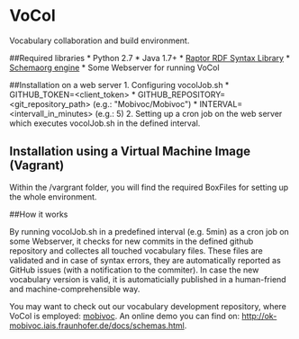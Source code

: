 VoCol
=====

Vocabulary collaboration and build environment.

##Required libraries
	* Python 2.7
	* Java 1.7+
	* [Raptor RDF Syntax Library](http://librdf.org/raptor/)
	* [Schemaorg engine](https://github.com/schemaorg/schemaorg)
	* Some Webserver for running VoCol

##Installation on a web server
	1. Configuring vocolJob.sh
		* GITHUB_TOKEN=<client_token>
		* GITHUB_REPOSITORY=<git_repository_path> (e.g.: "Mobivoc/Mobivoc")
		* INTERVAL= <intervall_in_minutes> (e.g.: 5)
	2. Setting up a cron job on the web server which executes vocolJob.sh in the defined interval. 

## Installation using a Virtual Machine Image (Vagrant)
Within the /vargrant folder, you will find the required BoxFiles for setting up the whole environment. 

##How it works

By running vocolJob.sh in a predefined interval (e.g. 5min) as a cron job on some Webserver, it checks for new commits in the defined github repository and collectes all touched vocabulary files. These files are validated and in case of syntax errors, they are automatically reported as GitHub issues (with a notification to the commiter). In case the new vocabulary version is valid, it is automaticially published in a human-friend and machine-comprehensible way. 


You may want to check out our vocabulary development repository, where VoCol is employed: [mobivoc](http://github.com/mobivoc/mobivoc/). 
An online demo you can find on: http://ok-mobivoc.iais.fraunhofer.de/docs/schemas.html.
